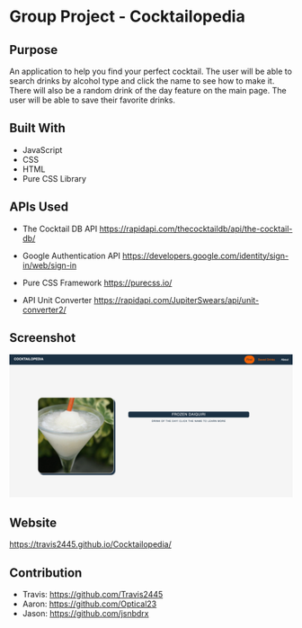 # Group Project - Cocktailopedia

## Purpose
An application to help you find your perfect cocktail. The user will be able to search drinks by alcohol type and click the name to see how to make it. There will also be a random drink of the day feature on the main page. The user will be able to save their favorite drinks.

## Built With
* JavaScript
* CSS
* HTML
* Pure CSS Library

## APIs Used
* The Cocktail DB API
https://rapidapi.com/thecocktaildb/api/the-cocktail-db/

* Google Authentication API
https://developers.google.com/identity/sign-in/web/sign-in

* Pure CSS Framework
https://purecss.io/

* API Unit Converter
https://rapidapi.com/JupiterSwears/api/unit-converter2/

## Screenshot
![Screen Shot of Page](assets/images/screenshot.png)

## Website
https://travis2445.github.io/Cocktailopedia/

## Contribution
- Travis: https://github.com/Travis2445
- Aaron: https://github.com/Optical23
- Jason: https://github.com/jsnbdrx